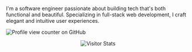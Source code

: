 I'm a software engineer passionate about building tech that's both functional and beautiful. Specializing in full-stack web development, I craft elegant and intuitive user experiences.

![Profile view counter on GitHub](https://komarev.com/ghpvc/?username=xsarahyu)
<div align="center">
  <img alt="Visitor Stats" src="https://widgetbite.com/stats/<xsarahyu>"/>  
</div>
